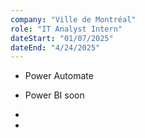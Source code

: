 ```yaml
---
company: "Ville de Montréal"
role: "IT Analyst Intern"
dateStart: "01/07/2025"
dateEnd: "4/24/2025"
---
```


- Power Automate

- Power BI soon 

- 

- 
